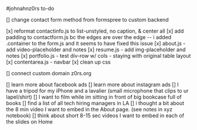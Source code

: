 #johnahnz0rs to-do

[] change contact form method from formspree to custom backend

[x] reformat contactinfo.js to list-unstyled, no caption, & center all
[x] add padding to contactform.js bc the edges are over the edge -- i added .container to the form.js and it seems to have fixed this issue
[x] about.js - add video-placeholder and notes
[x] resume.js - add img-placeholder and notes
[x] portfolio.js - test div-row w/ cols - staying with original table layout
[x] contentarea.js - navbar
[x] clean up css

[] connect custom domain z0rs.org

[] learn more about facebook ads
[] learn more about instagram ads
[] I have a tripod for my iPhone and a lavalier (small microphone that clips to ur lapel/shirt)
[] I want to film while im sitting in front of big bookcase full of books
[] find a list of all tech hiring managers in LA
[] i thought a bit about the 8 min video I want to embed in the About page. (see notes in xyz notebook)
[] think about short 8-15 sec videos I want to embed in each of the slides on Home